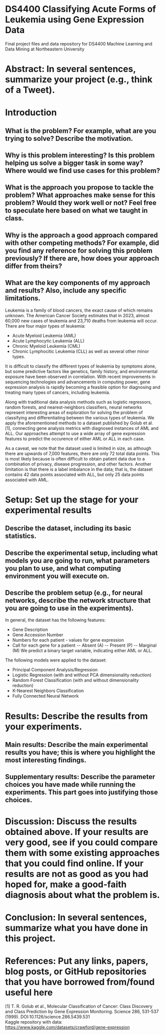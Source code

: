 # DS4400 Classifying Acute Forms of Leukemia using Gene Expression Data
Final project files and data repository for DS4400 Machine Learning and Data Mining at Northeastern University

# Abstract: In several sentences, summarize your project (e.g., think of a Tweet).

# Introduction

## What is the problem? For example, what are you trying to solve? Describe the motivation.

## Why is this problem interesting? Is this problem helping us solve a bigger task in some way? Where would we find use cases for this problem?
## What is the approach you propose to tackle the problem? What approaches make sense for this problem? Would they work well or not? Feel free to speculate here based on what we taught in class.
## Why is the approach a good approach compared with other competing methods? For example, did you find any reference for solving this problem previously? If there are, how does your approach differ from theirs?
## What are the key components of my approach and results? Also, include any specific limitations.

Leukemia is a family of blood cancers, the exact cause of which remains unknown. The American Cancer Society estimates that in 2023, almost 60,000 new cases of leukemia and 23,710 deaths from leukemia will occur. There are four major types of leukemia:
- Acute Myeloid Leukemia (AML)
- Acute Lymphocytic Leukemia (ALL)
- Chronic Myeloid Leukemia (CML)
- Chronic Lymphocitic Leukemia (CLL)
as well as several other minor types.

It is difficult to classify the different types of leukemia by symptoms alone, but some predictive factors like genetics, family history, and environmental exposure have been observed in correlation. With recent improvements in sequencing technologies and advancements in computing power, gene expression analysis is rapidly becoming a feasible option for diagnosing and treating many types of cancers, including leukemia.

Along with traditional data analysis methods such as logistic regressors, random forests, and nearest-neighbors classifiers, neural networks represent interesting areas of exploration for solving the problem of classifying and differentiating between the various types of leukemia. We apply the aforementioned methods to a dataset published by Golub et al. [1], connecting gene analysis metrics with diagnosed instances of AML and ALL. Our approaches attempt to use a wide array of gene expression features to predict the occurence of either AML or ALL in each case.

As a caveat, we note that the dataset used is limited in size, as although there are upwards of 7,000 features, there are only 72 total data points. This is most likely because is often difficult to obtain patient data due to a combination of privacy, disease progression, and other factors. Another limitation is that there is a label imbalance in the data; that is, the dataset contains 42 data points associated with ALL, but only 25 data points associated with AML.

# Setup: Set up the stage for your experimental results
## Describe the dataset, including its basic statistics.
## Describe the experimental setup, including what models you are going to run, what parameters you plan to use, and what computing environment you will execute on.
## Describe the problem setup (e.g., for neural networks, describe the network structure that you are going to use in the experiments).

In general, the dataset has the following features:
- Gene Description 
- Gene Accession Number
- Numbers for each patient - values for gene expression
- Call for each gene for a patient
-- Absent (A)
-- Present (P)
-- Marginal (M)
We predict a binary target variable, indicating either AML or ALL.

The following models were applied to the dataset:
- Principal Component Analysis/Regression
- Logistic Regression (with and without PCA dimensionality reduction)
- Random Forest Classification (with and without dimensionality reduction)
- K-Nearest Neighbors Classification
- Fully Connected Neural Network

# Results: Describe the results from your experiments.
## Main results: Describe the main experimental results you have; this is where you highlight the most interesting findings.
## Supplementary results: Describe the parameter choices you have made while running the experiments. This part goes into justifying those choices.

# Discussion: Discuss the results obtained above. If your results are very good, see if you could compare them with some existing approaches that you could find online. If your results are not as good as you had hoped for, make a good-faith diagnosis about what the problem is.

# Conclusion: In several sentences, summarize what you have done in this project.

# References: Put any links, papers, blog posts, or GitHub repositories that you have borrowed from/found useful here
[1] T. R. Golub et al., Molecular Classification of Cancer: Class Discovery and Class Prediction by Gene Expression Monitoring. Science 286, 531-537 (1999). DOI:10.1126/science.286.5439.531
<br>Kaggle repository with data: https://www.kaggle.com/datasets/crawford/gene-expression
